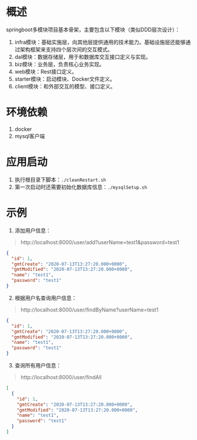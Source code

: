 # 概述
springboot多模块项目基本骨架，主要包含以下模块（类似DDD层次设计）：
1. infra模块：基础实施层，向其他层提供通用的技术能力。基础设施层还能够通过架构框架来支持四个层次间的交互模式。
2. dal模块：数据存储层，用于和数据库交互接口定义与实现。
3. biz模块：业务层，负责核心业务实现。
4. web模块：Rest接口定义。
5. starter模块：启动模块、Docker文件定义。
6. client模块：和外部交互的模型、接口定义。

# 环境依赖
1. docker
2. mysql客户端

# 应用启动
1. 执行根目录下脚本：`./cleanRestart.sh`
2. 第一次启动时还需要初始化数据库信息：`./mysqlSetup.sh`

# 示例
1. 添加用户信息：
> http://localhost:8000/user/add?userName=test1&password=test1
```json
{
  "id": 1,
  "gmtCreate": "2020-07-13T13:27:20.000+0000",
  "gmtModified": "2020-07-13T13:27:20.000+0000",
  "name": "test1",
  "password": "test1"
}
```
2. 根据用户名查询用户信息：
> http://localhost:8000/user/findByName?userName=test1
```json
{
  "id": 1,
  "gmtCreate": "2020-07-13T13:27:20.000+0000",
  "gmtModified": "2020-07-13T13:27:20.000+0000",
  "name": "test1",
  "password": "test1"
}
```
3. 查询所有用户信息：
> http://localhost:8000/user/findAll
```json
[
  {
    "id": 1,
    "gmtCreate": "2020-07-13T13:27:20.000+0000",
    "gmtModified": "2020-07-13T13:27:20.000+0000",
    "name": "test1",
    "password": "test1"
  }
]
```